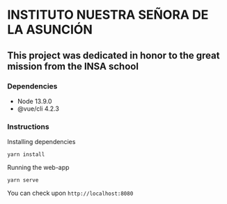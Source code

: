 # INSTITUTO NUESTRA SEÑORA DE LA ASUNCIÓN

## This project was dedicated in honor to the great mission from the INSA school

### Dependencies

- Node 13.9.0
- @vue/cli 4.2.3

### Instructions

Installing dependencies

`` yarn install ``

Running the web-app

`` yarn serve ``

You can check upon ``http://localhost:8080``


